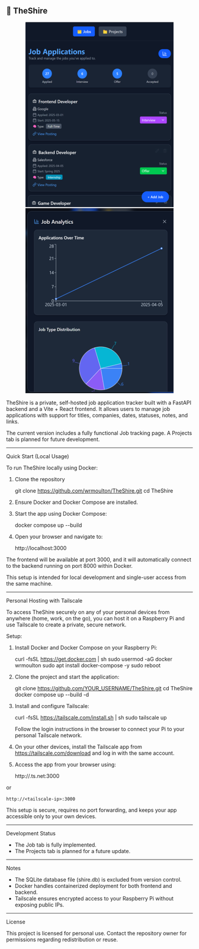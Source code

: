 🧙 TheShire
--------

<p align="center">
  <img src="assets/Dash.png" alt="Jobs Page" width="400" height="500" />
  <img src="assets/Graphs.png" alt="Graphs Page" width="400" height="500" />
</p>




TheShire is a private, self-hosted job application tracker built with a FastAPI backend and a Vite + React frontend. It allows users to manage job applications with support for titles, companies, dates, statuses, notes, and links.

The current version includes a fully functional Job tracking page. A Projects tab is planned for future development.

--------

Quick Start (Local Usage)

To run TheShire locally using Docker:

1. Clone the repository

    git clone https://github.com/wrmoulton/TheShire.git
    cd TheShire

2. Ensure Docker and Docker Compose are installed.

3. Start the app using Docker Compose:

    docker compose up --build

4. Open your browser and navigate to:

    http://localhost:3000

The frontend will be available at port 3000, and it will automatically connect to the backend running on port 8000 within Docker.

This setup is intended for local development and single-user access from the same machine.

--------

Personal Hosting with Tailscale

To access TheShire securely on any of your personal devices from anywhere (home, work, on the go), you can host it on a Raspberry Pi and use Tailscale to create a private, secure network.

Setup:

1. Install Docker and Docker Compose on your Raspberry Pi:

    curl -fsSL https://get.docker.com | sh
    sudo usermod -aG docker wrmoulton
    sudo apt install docker-compose -y
    sudo reboot

2. Clone the project and start the application:

    git clone https://github.com/YOUR_USERNAME/TheShire.git
    cd TheShire
    docker compose up --build -d

3. Install and configure Tailscale:

    curl -fsSL https://tailscale.com/install.sh | sh
    sudo tailscale up

    Follow the login instructions in the browser to connect your Pi to your personal Tailscale network.

4. On your other devices, install the Tailscale app from https://tailscale.com/download and log in with the same account.

5. Access the app from your browser using:

    http://<raspberry-pi-name>.ts.net:3000

or

    http://<tailscale-ip>:3000

This setup is secure, requires no port forwarding, and keeps your app accessible only to your own devices.

--------

Development Status

- The Job tab is fully implemented.
- The Projects tab is planned for a future update.

--------

Notes

- The SQLite database file (shire.db) is excluded from version control.
- Docker handles containerized deployment for both frontend and backend.
- Tailscale ensures encrypted access to your Raspberry Pi without exposing public IPs.

--------

License

This project is licensed for personal use. Contact the repository owner for permissions regarding redistribution or reuse.
